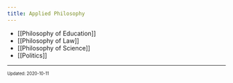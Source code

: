 ```yaml
---
title: Applied Philosophy
---
```


- [[Philosophy of Education]]
- [[Philosophy of Law]]
- [[Philosophy of Science]]
- [[Politics]]

---

<sup><sub>Updated: 2020-10-11 </sub></sup>
